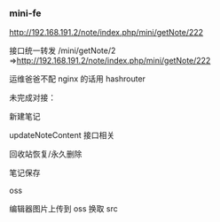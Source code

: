 ### mini-fe

http://192.168.191.2/note/index.php/mini/getNote/222

接口统一转发
/mini/getNote/2 =>http://192.168.191.2/note/index.php/mini/getNote/222

运维爸爸不配 nginx 的话用 hashrouter

未完成对接：

新建笔记

updateNoteContent 接口相关

回收站恢复/永久删除

笔记保存

oss

编辑器图片上传到 oss 换取 src
